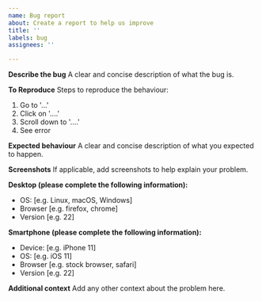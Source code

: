 ```yaml
---
name: Bug report
about: Create a report to help us improve
title: ''
labels: bug
assignees: ''

---
```


**Describe the bug**
A clear and concise description of what the bug is.

**To Reproduce**
Steps to reproduce the behaviour:
1. Go to '...'
2. Click on '....'
3. Scroll down to '....'
4. See error

**Expected behaviour**
A clear and concise description of what you expected to happen.

**Screenshots**
If applicable, add screenshots to help explain your problem.

**Desktop (please complete the following information):**
 - OS: [e.g. Linux, macOS, Windows]
 - Browser [e.g. firefox, chrome]
 - Version [e.g. 22]

**Smartphone (please complete the following information):**
 - Device: [e.g. iPhone 11]
 - OS: [e.g. iOS 11]
 - Browser [e.g. stock browser, safari]
 - Version [e.g. 22]

**Additional context**
Add any other context about the problem here.
